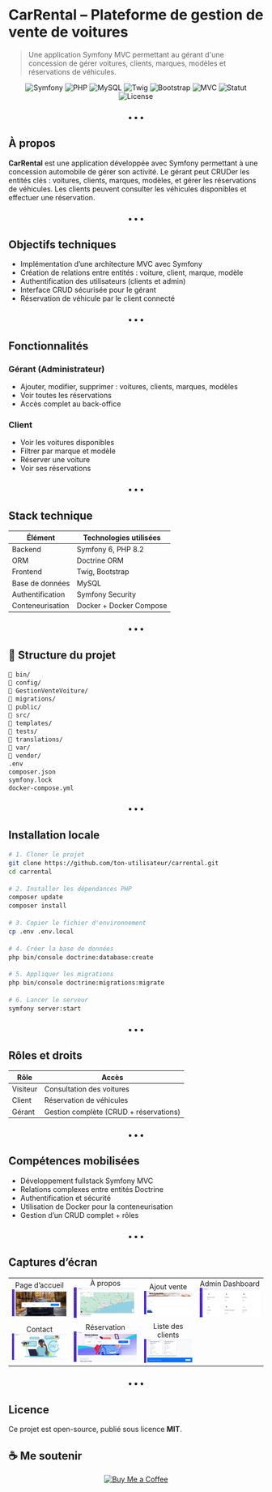 # CarRental – Plateforme de gestion de vente de voitures

> Une application Symfony MVC permettant au gérant d'une concession de gérer voitures, clients, marques, modèles et réservations de véhicules.

<p align="center">
  <img src="https://img.shields.io/badge/Symfony-000000?style=flat-square&logo=symfony&logoColor=white" alt="Symfony"/>
  <img src="https://img.shields.io/badge/PHP-777BB4?style=flat-square&logo=php&logoColor=white" alt="PHP"/>
  <img src="https://img.shields.io/badge/MySQL-00758F?style=flat-square&logo=mysql&logoColor=white" alt="MySQL"/>
  <img src="https://img.shields.io/badge/Twig-20B2AA?style=flat-square&logo=twig&logoColor=white" alt="Twig"/>
  <img src="https://img.shields.io/badge/Bootstrap-7952B3?style=flat-square&logo=bootstrap&logoColor=white" alt="Bootstrap"/>
  <img src="https://img.shields.io/badge/Architecture-MVC-critical?style=flat-square" alt="MVC"/>
  <img src="https://img.shields.io/badge/Status-Terminé%20-brightgreen?style=flat-square" alt="Statut"/>
  <img src="https://img.shields.io/badge/License-MIT-blue?style=flat-square" alt="License"/>
</p>

<h3 align="center">• • •</h3>

## À propos

**CarRental** est une application développée avec Symfony permettant à une concession automobile de gérer son activité. Le gérant peut CRUDer les entités clés : voitures, clients, marques, modèles, et gérer les réservations de véhicules. Les clients peuvent consulter les véhicules disponibles et effectuer une réservation.

<h3 align="center">• • •</h3>

## Objectifs techniques

- Implémentation d’une architecture MVC avec Symfony
- Création de relations entre entités : voiture, client, marque, modèle
- Authentification des utilisateurs (clients et admin)
- Interface CRUD sécurisée pour le gérant
- Réservation de véhicule par le client connecté

<h3 align="center">• • •</h3>

## Fonctionnalités

### Gérant (Administrateur)
- Ajouter, modifier, supprimer : voitures, clients, marques, modèles
- Voir toutes les réservations
- Accès complet au back-office

### Client
- Voir les voitures disponibles
- Filtrer par marque et modèle
- Réserver une voiture
- Voir ses réservations

<h3 align="center">• • •</h3>

## Stack technique

| Élément          | Technologies utilisées               |
|------------------|--------------------------------------|
| Backend          | Symfony 6, PHP 8.2                   |
| ORM              | Doctrine ORM                         |
| Frontend         | Twig, Bootstrap                      |
| Base de données  | MySQL                                |
| Authentification | Symfony Security                     |
| Conteneurisation | Docker + Docker Compose              |

<h3 align="center">• • •</h3>

## 📁 Structure du projet

```
📁 bin/
📁 config/
📁 GestionVenteVoiture/
📁 migrations/
📁 public/
📁 src/
📁 templates/
📁 tests/
📁 translations/
📁 var/
📁 vendor/
.env
composer.json
symfony.lock
docker-compose.yml
```

<h3 align="center">• • •</h3>

## Installation locale

```bash
# 1. Cloner le projet
git clone https://github.com/ton-utilisateur/carrental.git
cd carrental

# 2. Installer les dépendances PHP
composer update
composer install

# 3. Copier le fichier d'environnement
cp .env .env.local

# 4. Créer la base de données
php bin/console doctrine:database:create

# 5. Appliquer les migrations
php bin/console doctrine:migrations:migrate

# 6. Lancer le serveur
symfony server:start
```

<h3 align="center">• • •</h3>

## Rôles et droits

| Rôle      | Accès                                  |
|-----------|-----------------------------------------|
| Visiteur  | Consultation des voitures               |
| Client    | Réservation de véhicules                |
| Gérant    | Gestion complète (CRUD + réservations)  |

<h3 align="center">• • •</h3>

## Compétences mobilisées

- Développement fullstack Symfony MVC
- Relations complexes entre entités Doctrine
- Authentification et sécurité
- Utilisation de Docker pour la conteneurisation
- Gestion d’un CRUD complet + rôles

<h3 align="center">• • •</h3>

## Captures d’écran

<p align="center">
  <table>
    <tr>
      <td align="center">Page d’accueil<br/>
        <img src="https://github.com/majoiefaya/CarRental/blob/main/assets/images/accueil.png" width="300" alt="accueil"/>
      </td>
      <td align="center">À propos<br/>
        <img src="https://github.com/majoiefaya/CarRental/blob/main/assets/images/car_rental_about.png" width="300" alt="about"/>
      </td>
      <td align="center">Ajout vente<br/>
        <img src="https://github.com/majoiefaya/CarRental/blob/main/assets/images/car_rental_add_vente.png" width="300" alt="add_vente"/>
      </td>
      <td align="center">Admin Dashboard<br/>
        <img src="https://github.com/majoiefaya/CarRental/blob/main/assets/images/car_rental_admin_dashboard.png" width="300" alt="admin_dashboard"/>
      </td>
    </tr>
    <tr>
      <td align="center">Contact<br/>
        <img src="https://github.com/majoiefaya/CarRental/blob/main/assets/images/car_rental_contact.png" width="300" alt="contact"/>
      </td>
      <td align="center">Réservation<br/>
        <img src="https://github.com/majoiefaya/CarRental/blob/main/assets/images/car_rental_reservation.png" width="300" alt="reservation"/>
      </td>
      <td align="center">Liste des clients<br/>
        <img src="https://github.com/majoiefaya/CarRental/blob/main/assets/images/liste_clients.png" width="300" alt="liste_clients"/>
      </td>
    </tr>
  </table>
</p>

<h3 align="center">• • •</h3>

## Licence

Ce projet est open-source, publié sous licence **MIT**.


## ☕ Me soutenir

<p align="center">
  <a href="https://buymeacoffee.com/majoiefaya" target="_blank" rel="noopener noreferrer">
    <img src="https://img.shields.io/badge/Buy%20Me%20a%20Coffee-ffdd00?style=flat-square&logo=buymeacoffee&logoColor=black" alt="Buy Me a Coffee"/>
  </a>
</p>
